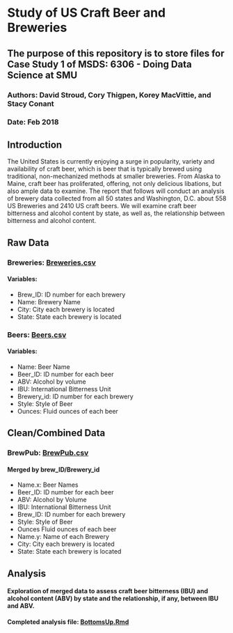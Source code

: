 # Study of US Craft Beer and Breweries

## The purpose of this repository is to store files for Case Study 1 of MSDS: 6306 - Doing Data Science at SMU

### Authors:  David Stroud, Cory Thigpen, Korey MacVittie, and Stacy Conant
### Date: Feb 2018

## **Introduction**
The United States is currently enjoying a surge in popularity, variety and availability of craft beer, which is beer that is typically brewed using traditional, non-mechanized methods at smaller breweries. From Alaska to Maine, craft beer has proliferated, offering, not only delicious libations, but also ample data to examine. The report that follows will conduct an analysis of brewery data collected from all 50 states and Washington, D.C. about 558 US Breweries and 2410 US craft beers. We will examine craft beer bitterness and alcohol content by state, as well as, the relationship between bitterness and alcohol content.

## **Raw Data**

### **Breweries: [Breweries.csv](Breweries.csv)**  
#### Variables:
* Brew_ID:  ID number for each brewery
* Name:  Brewery Name
* City:  City each brewery is located
* State:  State each brewery is located

### **Beers: [Beers.csv](Beers.csv)**
#### Variables:
* Name: Beer Name
* Beer_ID:  ID number for each beer
* ABV:  Alcohol by volume
* IBU:  International Bitterness Unit
* Brewery_id:  ID number for each brewery
* Style: Style of Beer
* Ounces:  Fluid ounces of each beer


## **Clean/Combined Data**
### **BrewPub: [BrewPub.csv](BrewPub.csv)**
#### Merged by brew_ID/Brewery_id
* Name.x:  Beer Names
* Beer_ID:  ID number for each beer 
* ABV: Alcohol by Volume
* IBU:  International Bitterness Unit
* Brew_ID:  ID number for each brewery
* Style: Style of Beer
* Ounces Fluid ounces of each beer
* Name.y:  Name of each Brewery
* City:  City each brewery is located
* State: State each brewery is located


## **Analysis**
#### Exploration of merged data to assess craft beer bitterness (IBU) and alcohol content (ABV) by state and the relationship, if any, between IBU and ABV.

#### Completed analysis file: [BottomsUp.Rmd](BottomsUp.Rmd) 

